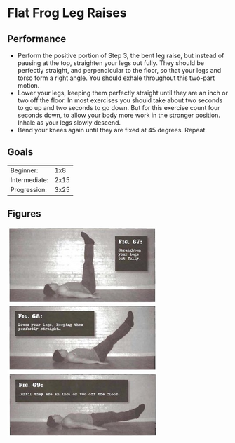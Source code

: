 # Flat Frog Leg Raises

## Performance

- Perform the positive portion of Step 3, the bent leg raise, but instead of pausing at the top, straighten your legs out fully. They should be perfectly straight, and perpendicular to the floor, so that your legs and torso form a right angle. You should exhale throughout this two-part motion.
- Lower your legs, keeping them perfectly straight until they are an inch or two off the floor. In most exercises you should take about two seconds to go up and two seconds to go down. But for this exercise count four seconds down, to allow your body more work in the stronger position. Inhale as your legs slowly descend. 
- Bend your knees again until they are fixed at 45 degrees. Repeat. 

## Goals

| | |
|---|---|
|Beginner: | 1x8 |
|Intermediate: | 2x15 |
|Progression: | 3x25 |

## Figures

![](../images/04_leg_raises/FlatFrogRaises.jpg)
